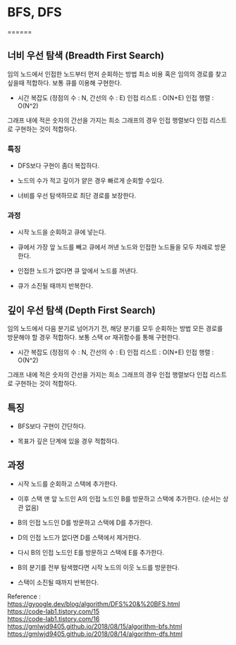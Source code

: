 # BFS, DFS
======

## 너비 우선 탐색 (Breadth First Search)

임의 노드에서 인접한 노드부터 먼저 순회하는 방법
최소 비용 혹은 임의의 경로를 찾고 싶을때 적합하다.
보통 큐를 이용해 구현한다.

- 시간 복잡도 (정점의 수 : N, 간선의 수 : E) 
  인접 리스트 : O(N+E)
  인접 행렬 : O(N^2)

그래프 내에 적은 숫자의 간선을 가지는 희소 그래프의 경우
인접 행렬보다 인접 리스트로 구현하는 것이 적합하다.


### 특징

- DFS보다 구현이 좀더 복잡하다.

- 노드의 수가 적고 깊이가 얕은 경우 빠르게 순회할 수있다.

- 너비를 우선 탐색하므로 최단 경로를 보장한다.


### 과정

- 시작 노드을 순회하고 큐에 넣는다.

- 큐에서 가장 앞 노드를 빼고 큐에서 꺼낸 노드와 인접한
  노드들을 모두 차례로 방문한다.

- 인접한 노드가 없다면 큐 앞에서 노드를 꺼낸다.

- 큐가 소진될 때까지 반복한다.


## 깊이 우선 탐색 (Depth First Search)

임의 노드에서 다음 분기로 넘어가기 전, 해당 분기를
모두 순회하는 방법
모든 경로를 방문해야 할 경우 적합하다.
보통 스택 or 재귀함수를 통해 구현한다.

- 시간 복잡도 (정점의 수 : N, 간선의 수 : E)
  인접 리스트 : O(N+E)
  인접 행렬 : O(N^2)

그래프 내에 적은 숫자의 간선을 가지는 희소 그래프의 경우
인접 행렬보다 인접 리스트로 구현하는 것이 적합하다.


## 특징

- BFS보다 구현이 간단하다.

- 목표가 깊은 단계에 있을 경우 적합하다.


## 과정

- 시작 노드를 순회하고 스택에 추가한다.

- 이후 스택 맨 앞 노드인 A의 인접 노드인 B를 방문하고
  스택에 추가한다. (순서는 상관 없음)

- B의 인접 노드인 D를 방문하고 스택에 D를 추가한다.

- D의 인접 노드가 없다면 D를 스택에서 제거한다.

- 다시 B의 인접 노드인 E를 방문하고 스택에 E를 추가한다.

- B의 분기를 전부 탐색했다면 시작 노드의 이웃 노드를 방문한다.

- 스택이 소진될 때까지 반복한다.


Reference :  
https://gyoogle.dev/blog/algorithm/DFS%20&%20BFS.html  
https://code-lab1.tistory.com/15  
https://code-lab1.tistory.com/16  
https://gmlwjd9405.github.io/2018/08/15/algorithm-bfs.html  
https://gmlwjd9405.github.io/2018/08/14/algorithm-dfs.html